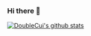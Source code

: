 ### Hi there 👋

<!--
**cuijianzhi/cuijianzhi** is a ✨ _special_ ✨ repository because its `README.md` (this file) appears on your GitHub profile.

Here are some ideas to get you started:

- 🔭 I’m currently working on ...
- 🌱 I’m currently learning ...
- 👯 I’m looking to collaborate on ...
- 🤔 I’m looking for help with ...
- 💬 Ask me about ...
- 📫 How to reach me: ...
- 😄 Pronouns: ...
- ⚡ Fun fact: ...
-->

[![DoubleCui's github stats](https://github-readme-stats.vercel.app/api?username=cuijianzhi&show_icons=true&repo=github_readme_status&theme=radical&bg_color=30,e96443,904e95&title_color=fff&text_color=fff)](https://github.com/cuijianzhi)
